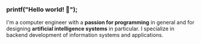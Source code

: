### printf("Hello world! 👋");
I'm a computer engineer with a **passion for programming** in general and for designing **artificial intelligence systems** in particular. I specialize in backend development of information systems and applications.
<!-- It's nice of you to take a look at my great programmer profile. <br/>
I'm **The Evengelical kawai programmer** 😄, so the only `bible` I read and believe in is **The Code**, and my mission is to converge everyone to the code. -->

<!--
**mokira3d48/mokira3d48** is a ✨ _special_ ✨ repository because its `README.md` (this file) appears on your GitHub profile.

Here are some ideas to get you started:

- 🔭 I’m currently working on ...
- 🌱 I’m currently learning ...
- 👯 I’m looking to collaborate on ...
- 🤔 I’m looking for help with ...
- 💬 Ask me about ...
- 📫 How to reach me: ...
- 😄 Pronouns: ...
- ⚡ Fun fact: ...
-->
